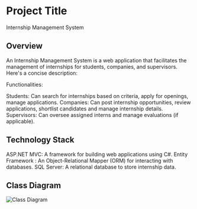# Project Title

Internship Management System 

## Overview


An Internship Management System is a web application that facilitates the management of internships for students, companies, and supervisors. Here's a concise description:

Functionalities:

Students: Can search for internships based on criteria, apply for openings, manage applications.
Companies: Can post internship opportunities, review applications, shortlist candidates and manage internship details.
Supervisors: Can oversee assigned interns and manage evaluations (if applicable).


## Technology Stack
ASP.NET MVC: A framework for building web applications using C#.
Entity Framework : An Object-Relational Mapper (ORM) for interacting with databases.
SQL Server: A relational database to store internship data.

## Class Diagram

![Class Diagram](https://github.com/AsmaCherifa/Internship-Management-System/assets/66530514/94ed5f85-e235-4e2f-8cea-268798f01bb4)





